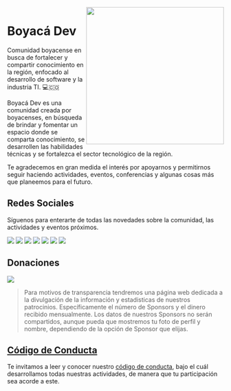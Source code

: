 <img src="https://user-images.githubusercontent.com/10360816/200761027-2735e4e2-94c3-4e80-b020-dbe6ea918a1d.png" width="320" align="right" hspace="0" />

# Boyacá Dev

Comunidad boyacense en busca de fortalecer y compartir conocimiento en la región, enfocado al desarrollo de software y la industria TI. 💻🇨🇴

Boyacá Dev es una comunidad creada por boyacenses, en búsqueda de brindar y fomentar un espacio donde se comparta conocimiento, se desarrollen las habilidades técnicas y se fortalezca el sector tecnológico de la región.

Te agradecemos en gran medida el interés por apoyarnos y permitirnos seguir haciendo actividades, eventos, conferencias y algunas cosas más que planeemos para el futuro.


## Redes Sociales

Síguenos para enterarte de todas las novedades sobre la comunidad, las actividades y eventos próximos.

[<img src="https://img.shields.io/badge/pagina%20web-%2300202B.svg?&style=for-the-badge&logoColor=white&logo=data:image/png;base64,iVBORw0KGgoAAAANSUhEUgAAABgAAAAYCAYAAADgdz34AAAAGXRFWHRTb2Z0d2FyZQBBZG9iZSBJbWFnZVJlYWR5ccllPAAAAOpJREFUeNpiYBjW4P///wpA3A/E5/9jgvNQOQVyDe//TzzoJ8VgATQXv0di34dibHIgPQLEWIBs+HwgTkDiO0AxDARA1RBnCVqwJEDF1sM0Y3HEeig/gWBwQSMU7nKk4EKxEN1AJDFknyhQGqlERzoTkh0OVEzhDth8AAMFSJEJ8/Z+LOr3Q+UakMQC0IOOBRbWSHovMDIyHoCK+5Po8g/oAky0Lg3AFgBdjGwzsm8+kmieALEZjFJwHlsQHaBiyBwgKqOhpa5+pNTVj6X4OI83o9G8qMBRkpJc2A18cU3zCoduVeaQAQABBgBb2mB8ePpZSAAAAABJRU5ErkJggg==">](https://boyaca-dev.org/)
[<img src="https://img.shields.io/badge/twitter-%231DA1F2.svg?&style=for-the-badge&logo=twitter&logoColor=white"/>](https://twitter.com/boyaca_dev)
[<img src="https://img.shields.io/badge/twitch-%239146FF.svg?&style=for-the-badge&logo=twitch&logoColor=white"/>](https://twitch.tv/boyaconf/)
[<img src="https://img.shields.io/badge/youtube-%23ff0000.svg?&style=for-the-badge&logo=youtube&logoColor=white"/>](https://youtube.com/@boyaca-dev/)
[<img src="https://img.shields.io/badge/instagram-%23833AB4.svg?&style=for-the-badge&logo=instagram&logoColor=white"/>](https://www.instagram.com/boyaca_dev/)
[<img src="https://img.shields.io/badge/discord-%235865F2.svg?&style=for-the-badge&logo=discord&logoColor=white"/>](https://discord.gg/ZRvWRtpFqX)
[<img src="https://img.shields.io/badge/linkedin-%230077B5.svg?&style=for-the-badge&logo=linkedin&logoColor=white"/>](https://www.linkedin.com/company/boyaca-dev/)

## Donaciones

[<img src="https://img.shields.io/badge/github%20sponsors-%23EA4AAA.svg?&style=for-the-badge&logoColor=white&logo=data:image/png;base64,iVBORw0KGgoAAAANSUhEUgAAABgAAAAYCAYAAADgdz34AAAAGXRFWHRTb2Z0d2FyZQBBZG9iZSBJbWFnZVJlYWR5ccllPAAAAPFJREFUeNrsVW0NhDAMZSiYBCRMAg6YhElAAg6QgBQkIIFzMAk7SLa70rT7uB3J/bgmhUBf31u7Lmuav5Wac04fvrmrnd8GYAyD0SnyxcVtycHEVn5ZzeG9f68E0YowsCJNCQTAllHdQsRllCOq/iaYvMtUF3CgAwJ9xYD0gKc7/7XnQwjxADhZMYSv3MDZgmAQGSoEBsR1KW+saRNqz8ht4u4BltvIyABYn7uzuUdAobMgM8nhGVCpBJMrQpCb3JKnlAhBPpZu2syJEOTzpwcHt0t5L29LpogF01JPzoh8lxyNcKhA3XXbqdvIf9aeAgwApQNy3AmH0wEAAAAASUVORK5CYII="/>](https://github.com/sponsors/boyaca-dev)

> Para motivos de transparencia tendremos una página web dedicada a la divulgación de la información y estadisticas de nuestros patrocinios. Específicamente el número de Sponsors y el dinero recibido mensualmente. Los datos de nuestros Sponsors no serán compartidos, aunque pueda que mostremos tu foto de perfil y nombre, dependiendo de la opción de Sponsor que elijas.

## [Código de Conducta](https://boyaca-dev.org/codigo)

Te invitamos a leer y conocer nuestro [código de conducta](https://boyaca-dev.org/codigo), bajo el cuál desarrollamos todas nuestras actividades, de manera que tu participación sea acorde a este.
